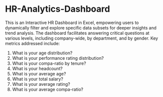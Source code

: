 # HR-Analytics-Dashboard
This is an Interactive HR Dashboard in Excel, empowering users to dynamically filter and explore specific data subsets for deeper insights and trend analysis. The dashboard facilitates answering critical questions at various levels, including company-wide, by department, and by gender. Key metrics addressed include:
1) What is your age distribution?
2) What is your performance rating distribution?
3) What is your compa-ratio by tenure?
4) What is your headcount?
5) What is your average age?
6) What is your total salary?
7) What is your average rating?
8) What is your average compa-ratio?
